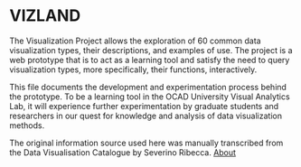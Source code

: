 #    VIZLAND

The Visualization Project allows the exploration of 60 common data visualization types, their descriptions, and examples of use.  The project is a web prototype that is to act as a learning tool and satisfy the need to query visualization types, more specifically, their functions, interactively.

This file documents the development and experimentation process behind the prototype.  To be a learning tool in the OCAD University Visual Analytics Lab, it will experience further experimentation by graduate students and researchers in our quest for knowledge and analysis of data visualization methods.

The original information source used here was manually transcribed from the Data Visualisation Catalogue by Severino Ribecca. [About](http://www.datavizcatalogue.com/about.html)
